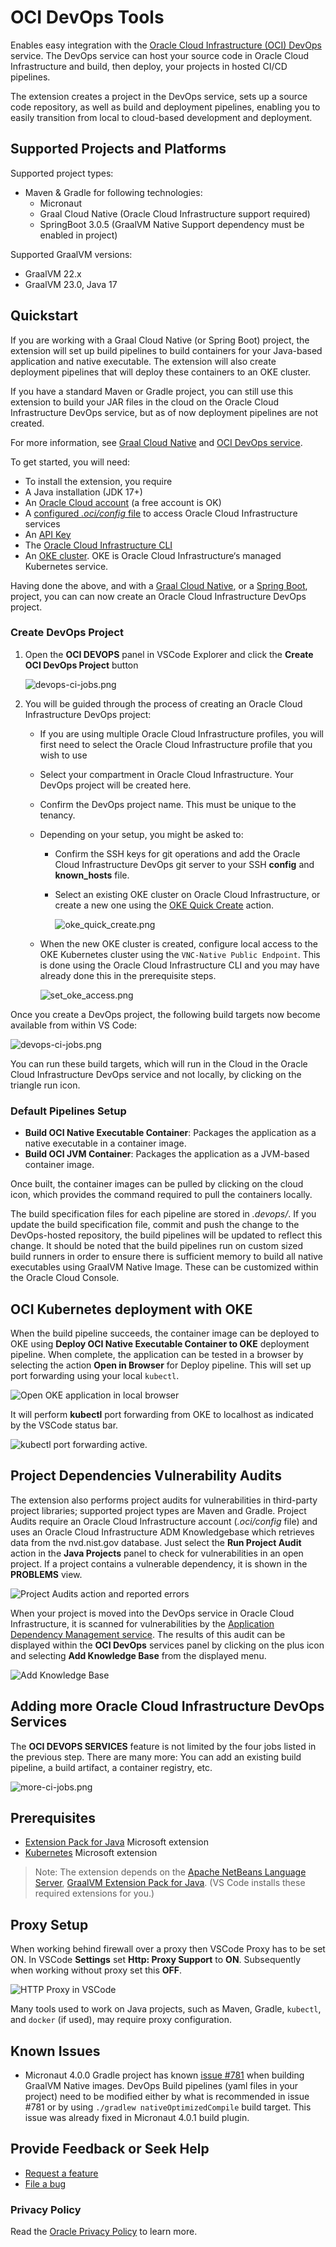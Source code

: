 # OCI DevOps Tools

Enables easy integration with the [Oracle Cloud Infrastructure (OCI) DevOps](https://www.oracle.com/devops/devops-service/) service. The DevOps service can host your source code in Oracle Cloud Infrastructure and build, then deploy, your projects in hosted CI/CD pipelines.

The extension creates a project in the DevOps service, sets up a source code repository, as well as build and deployment pipelines, enabling you to easily transition from local to cloud-based development and deployment.

## Supported Projects and Platforms
Supported project types:
- Maven & Gradle for following technologies: 
  - Micronaut
  - Graal Cloud Native (Oracle Cloud Infrastructure support required)
  - SpringBoot 3.0.5 (GraalVM Native Support dependency must be enabled in project)

Supported GraalVM versions:
- GraalVM 22.x
- GraalVM 23.0, Java 17

## Quickstart

If you are working with a Graal Cloud Native (or Spring Boot) project, the extension will set up build pipelines to build containers for your Java-based application and native executable. The extension will also create deployment pipelines that will deploy these containers to an OKE cluster.

If you have a standard Maven or Gradle project, you can still use this extension to build
your JAR files in the cloud on the Oracle Cloud Infrastructure DevOps service, but as of now deployment pipelines are not created.

For more information, see [Graal Cloud Native](https://graal.cloud/) and [OCI DevOps service](https://www.oracle.com/devops/devops-service/).

To get started, you will need:

- To install the extension, you require
- A Java installation (JDK 17+)
- An [Oracle Cloud account](https://www.oracle.com/cloud/free/) (a free account is OK)
- A [configured _.oci/config_ file](https://docs.oracle.com/iaas/Content/API/Concepts/sdkconfig.htm) to access Oracle Cloud Infrastructure services
- An [API Key](https://docs.oracle.com/en/learn/generate_ssh_keys/index.html)
- The [Oracle Cloud Infrastructure CLI](https://docs.oracle.com/iaas/Content/API/SDKDocs/cliinstall.htm)
- An [OKE cluster](https://docs.oracle.com/iaas/Content/ContEng/Tasks/contengcreatingclusterusingoke.htm). OKE is Oracle Cloud Infrastructure‘s managed Kubernetes service.


Having done the above, and with a [Graal Cloud Native](https://graal.cloud/), or a [Spring Boot](https://spring.io), project, you can
can now create an Oracle Cloud Infrastructure DevOps project.

### <a name='create-devops-project'></a>Create DevOps Project

1. Open the **OCI DEVOPS** panel in VSCode Explorer and click the **Create OCI DevOps Project** button

    ![devops-ci-jobs.png](images/create_devops_prj.png)

2. You will be guided through the process of creating an Oracle Cloud Infrastructure DevOps project:
    - If you are using multiple Oracle Cloud Infrastructure profiles, you will first need to select the Oracle Cloud Infrastructure profile that you wish to use
    - Select your compartment in Oracle Cloud Infrastructure. Your DevOps project will be created here.
    - Confirm the DevOps project name. This must be unique to the tenancy.
    - Depending on your setup, you might be asked to:
        - Confirm the SSH keys for git operations and add the Oracle Cloud Infrastructure DevOps git server to your SSH **config** and **known_hosts** file.
        - Select an existing OKE cluster on Oracle Cloud Infrastructure, or create a new one using the [OKE Quick Create](https://docs.oracle.com/iaas/Content/ContEng/Tasks/contengcreatingclusterusingoke_topic-Using_the_Console_to_create_a_Quick_Cluster_with_Default_Settings.htm#create-quick-cluster) action.

            ![oke_quick_create.png](images/oke_quick_create.png)

    - When the new OKE cluster is created, configure local access to the OKE Kubernetes cluster using the `VNC-Native Public Endpoint`. This is done using the Oracle Cloud Infrastructure CLI and you may have already done this in the prerequisite steps.

        ![set_oke_access.png](images/set_oke_access.png)

Once you create a DevOps project, the following build targets now become available from within VS Code:

![devops-ci-jobs.png](images/devops-ci-jobs.png)

You can run these build targets, which will run in the Cloud in the Oracle Cloud Infrastructure DevOps service and not locally, by clicking on the triangle run icon.

### <a name='default-pipelines-setup'></a>Default Pipelines Setup

* **Build OCI Native Executable Container**: Packages the application as a native executable in a container image.
* **Build OCI JVM Container**: Packages the application as a JVM-based container image.

Once built, the container images can be pulled by clicking on the cloud icon, which provides the command required to pull the containers locally.

The build specification files for each pipeline are stored in _.devops/_. If you update the build specification file, commit and push the change to the DevOps-hosted repository, the build pipelines will be updated to reflect this change. It should be noted that the build pipelines run on custom sized build runners in order to ensure there is sufficient memory to build all native executables using GraalVM Native Image. These can be customized within the Oracle Cloud Console.

## <a name='oci-kubernetes-deployment-with-oke'></a>OCI Kubernetes deployment with OKE

When the build pipeline succeeds, the container image can be deployed to OKE using **Deploy OCI Native Executable Container to OKE**
deployment pipeline. When complete, the application can be tested in a browser by selecting the action **Open in Browser** for Deploy pipeline. This will
set up port forwarding using your local `kubectl`.

![Open OKE application in local browser](images/oke_test_app.png)

It will perform **kubectl** port forwarding from OKE to localhost as indicated by the VSCode status bar.

![kubectl port forwarding active](images/kubectl_port_fwd.png).

## <a name='project-dependencies-vulnerability-audits'></a>Project Dependencies Vulnerability Audits

The extension also performs project audits for vulnerabilities in third-party project libraries; supported project types are Maven and Gradle. Project Audits require an Oracle Cloud Infrastructure account (_.oci/config_ file) and uses an Oracle Cloud Infrastructure ADM Knowledgebase which retrieves data from the nvd.nist.gov database.
Just select the **Run Project Audit** action in the **Java Projects** panel to check for vulnerabilities in an open project. If a project contains a vulnerable dependency, it is shown in the **PROBLEMS** view.

![Project Audits action and reported errors](images/project_audit.png)

When your project is moved into the DevOps service in Oracle Cloud Infrastructure, it is scanned for vulnerabilities by the [Application Dependency Management service](https://docs.oracle.com/iaas/Content/application-dependency-management/home.htm).
The results of this audit can be displayed within the **OCI DevOps** services panel by clicking on the plus icon and selecting **Add Knowledge Base** from the displayed menu.

![Add Knowledge Base](images/add-knowledge_base.png)

## <a name='adding-more-oci-devops-services'></a>Adding more Oracle Cloud Infrastructure DevOps Services
The **OCI DEVOPS SERVICES** feature is not limited by the four jobs listed in the previous step. There are many more: You can
add an existing build pipeline, a build artifact, a container registry, etc.

![more-ci-jobs.png](images/more-ci-jobs.png)


## <a name='prerequisites'></a>Prerequisites

- [Extension Pack for Java](https://marketplace.visualstudio.com/items?itemName=vscjava.vscode-java-pack) Microsoft extension
- [Kubernetes](https://marketplace.visualstudio.com/items?itemName=ms-kubernetes-tools.vscode-kubernetes-tools) Microsoft extension
​
> Note: The extension depends on the [Apache NetBeans Language Server](https://marketplace.visualstudio.com/items?itemName=ASF.apache-netbeans-java), [GraalVM Extension Pack for Java](https://marketplace.visualstudio.com/items?itemName=oracle-labs-graalvm.graalvm-pack). (VS Code installs these required extensions for you.)

## <a name='proxy-setup'></a>Proxy Setup
When working behind firewall over a proxy then VSCode Proxy has to be set ON. In VSCode **Settings** set **Http: Proxy Support** to **ON**. Subsequently when working without proxy set this **OFF**.

![HTTP Proxy in VSCode](images/proxy.png)

Many tools used to work on Java projects, such as Maven, Gradle, `kubectl`, and `docker` (if used), may require proxy configuration.

## <a name='known-issues'></a>Known Issues
- Micronaut 4.0.0 Gradle project has known [issue #781](https://github.com/micronaut-projects/micronaut-gradle-plugin/issues/781) when building GraalVM Native images. DevOps Build pipelines (yaml files in your project) need to be modified either by what is recommended in issue #781 or by using `./gradlew nativeOptimizedCompile` build target. This issue was already fixed in Micronaut 4.0.1 build plugin. 

## <a name='provide-feedback-or-seek-help'></a>Provide Feedback or Seek Help

* [Request a feature](https://github.com/graalvm/vscode-extensions/issues/new?labels=enhancement)
* [File a bug](https://github.com/graalvm/vscode-extensions/issues/new?labels=bug)

### <a name='privacy-policy'></a>Privacy Policy

Read the [Oracle Privacy Policy](https://www.oracle.com/legal/privacy/privacy-policy.html) to learn more.
